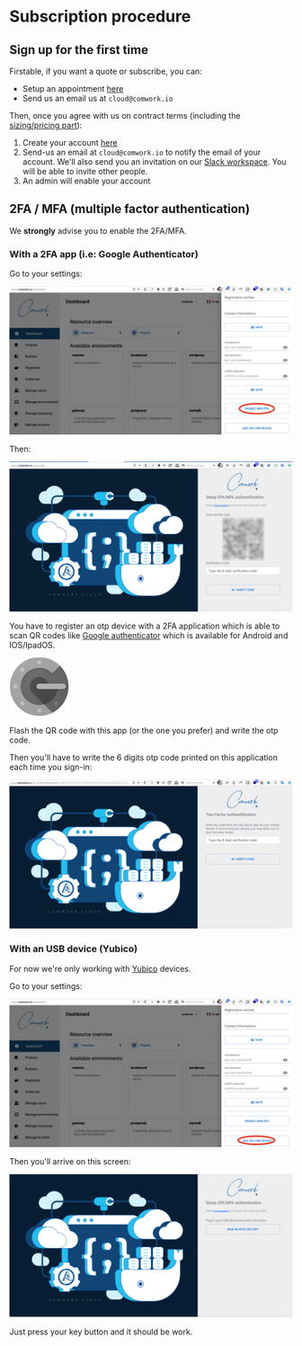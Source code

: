 # Subscription procedure

## Sign up for the first time

Firstable, if you want a quote or subscribe, you can:
* Setup an appointment [here](https://calendly.com/idriss-neumann/intro-comwork-cloud)
* Send us an email us at `cloud@comwork.io`

Then, once you agree with us on contract terms (including the [sizing/pricing part](./sizing_pricing.md)):

1. Create your account [here](https://cloud.comwork.io/signup)
2. Send-us an email at `cloud@comwork.io` to notify the email of your account. We'll also send you an invitation on our [Slack workspace](https://comwork-cloud.slack.com). You will be able to invite other people.
3. An admin will enable your account

## 2FA / MFA (multiple factor authentication)

We **strongly** advise you to enable the 2FA/MFA.

### With a 2FA app (i.e: Google Authenticator)

Go to your settings:

![enable_2fa_app](./img/enable_2fa_app.png)

Then:

![qr_2fa](./img/qr_2fa.png)

You have to register an otp device with a 2FA application which is able to scan QR codes like [Google authenticator](https://play.google.com/store/apps/details?id=com.google.android.apps.authenticator2) which is available for Android and IOS/IpadOS.

![authenticator](./img/authenticator.png)

Flash the QR code with this app (or the one you prefer) and write the otp code.

Then you'll have to write the 6 digits otp code printed on this application each time you sign-in:

![2fa_code](./img/2fa_code.png)

### With an USB device (Yubico)

For now we're only working with [Yubico](https://www.yubico.com) devices.

Go to your settings:

![enable_2fa_usb_device](./img/enable_2fa_usb_device.png)

Then you'll arrive on this screen:

![2fa_usb_device](./img/2fa_usb_device.png)

Just press your key button and it should be work.
